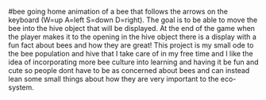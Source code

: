 #bee going home
animation of a bee that follows the arrows on the keyboard (W=up A=left S=down D=right).
The goal is to be able to move the bee into the hive object that will be displayed.
At the end of the game when the player makes it to the opening in the hive object there is a display with a fun fact about bees and how they are great!
This project is my small ode to the bee population and hive that I take care of in my free time and I like the idea of incorporating more bee culture into learning and having it be fun and cute so people dont have to be as concerned about bees and can instead lean some small things about how they are very important to the eco-system.
